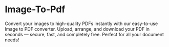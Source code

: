 # Image-To-Pdf
Convert your images to high-quality PDFs instantly with our easy-to-use Image to PDF converter. Upload, arrange, and download your PDF in seconds — secure, fast, and completely free. Perfect for all your document needs!
